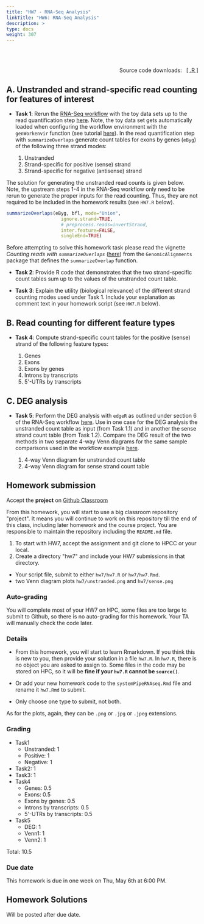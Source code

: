 ```yaml
---
title: "HW7 - RNA-Seq Analysis"
linkTitle: "HW6: RNA-Seq Analysis"
description: >
type: docs
weight: 307
---
```


<br></br>

<div style="text-align: right"> 
Source code downloads: &nbsp; <a href="https://raw.githubusercontent.com/tgirke/GEN242//main/content/en/assignments/Homework/HW07/HW07.R" target="_blank">[ .R ]</a>
</div>

## A. Unstranded and strand-specific read counting for features of interest

- __Task 1__: Rerun the [RNA-Seq
  workflow](https://girke.bioinformatics.ucr.edu/GEN242/tutorials/sprnaseq/sprnaseq/)
  with the toy data sets up to the read quantification step
  [here](https://girke.bioinformatics.ucr.edu/GEN242/tutorials/sprnaseq/sprnaseq/#read-quantification). Note,
  the toy data set gets automatically loaded when configuring the workflow environment with the `genWorkenvir` 
  function (see tutorial [here](https://girke.bioinformatics.ucr.edu/GEN242/tutorials/sprnaseq/sprnaseq/#experimental-design)). 
  In the read quantification step with `summarizeOverlaps` generate count
  tables for exons by genes (`eByg`) of the following three strand modes:

   1. Unstranded 
   2. Strand-specific for positive (sense) strand
   3. Strand-specific for negative (antisense) strand
   
The solution for generating the unstranded read counts is given below. Note, the upstream steps 1-4 in the RNA-Seq workflow only need to be rerun to generate the proper inputs for the read counting. Thus, they are not required to be included in the homework results (see `HW7.R` below).

```r
summarizeOverlaps(eByg, bfl, mode="Union", 
                    ignore.strand=TRUE, 
                    # preprocess.reads=invertStrand,
                    inter.feature=FALSE, 
                    singleEnd=TRUE)
```

Before attempting to solve this homework task please read the vignette _Counting reads with `summarizeOverlaps`_ ([here](http://bioconductor.org/packages/release/bioc/html/GenomicAlignments.html)) from the `GenomicAlignments` package that defines the `summarizeOverlap` function.

- __Task 2__: Provide R code that demonstrates that the two strand-specific count tables sum up to the values of the unstranded count table. 

- __Task 3__: Explain the utility (biological relevance) of the different strand counting modes used under Task 1. Include your explanation as comment text in your homework script (see `HW7.R` below). 

## B. Read counting for different feature types
- __Task 4__: Compute strand-specific count tables for the positive (sense) strand of the following feature types: 

   1. Genes
   2. Exons
   3. Exons by genes 
   4. Introns by transcripts
   5. 5'-UTRs by transcripts

## C. DEG analysis

- __Task 5__: Perform the DEG analysis with `edgeR` as outlined under section 6 of the RNA-Seq workflow [here](https://girke.bioinformatics.ucr.edu/GEN242/tutorials/sprnaseq/sprnaseq/#run-edger). Use in one case for the DEG analysis the unstranded count table as input (from Task 1.1) and in another the sense strand count table (from Task 1.2). Compare the DEG result of the two methods in two separate 4-way Venn diagrams for the same sample comparisons used in the workflow example [here](https://girke.bioinformatics.ucr.edu/GEN242/tutorials/sprnaseq/sprnaseq/#venn-diagrams-of-deg-sets).

   1. 4-way Venn diagram for unstranded count table
   2. 4-way Venn diagram for sense strand count table

## Homework submission

Accept the **project** on [Github Classroom](https://classroom.github.com/a/mSDjRBc8)

From this homework, you will start to use a big classroom repository "project". It means you will continue to work on 
this repository till the end of this class, including later homework and the course project. 
You are responsible to maintain the repository including the `README.md` file.

1. To start with HW7, accept the assignment and git clone to HPCC or your local. 
2. Create a directory "hw7" and include your HW7 submissions in that directory. 

- Your script file, submit to either `hw7/hw7.R` or `hw7/hw7.Rmd`.
- two Venn diagram plots `hw7/unstranded.png` and `hw7/sense.png`

### Auto-grading
You will complete most of your HW7 on HPC, some files are too large to submit 
to Github, so there is no auto-grading for this homework.  Your TA will 
manually check the code later.

### Details
- From this homework, you will start to learn Rmarkdown. If you think 
  this is new to you, then provide your solution in a file `hw7.R`. In `hw7.R`, 
  there is no object you are asked to assign to. Some files in 
  the code may be stored on HPC, so it will be **fine if your `hw7.R` cannot be `source()`**. 

- Or add your new homework code to the `systemPipeRNAseq.Rmd` file and rename it `hw7.Rmd` to submit.
- Only choose one type to submit, not both.

As for the plots, again, they can be `.png` or `.jpg` or `.jpeg` extensions.

### Grading
- Task1 
    - Unstranded: 1
    - Positive: 1
    - Negative: 1
- Task2: 1
- Task3: 1
- Task4 
    - Genes: 0.5
    - Exons: 0.5
    - Exons by genes: 0.5
    - Introns by transcripts: 0.5 
    - 5'-UTRs by transcripts: 0.5
- Task5 
    - DEG: 1
    - Venn1: 1
    - Venn2: 1

Total: 10.5

### Due date

This homework is due in one week on Thu, May 6th at 6:00 PM.

## Homework Solutions

Will be posted after due date.

